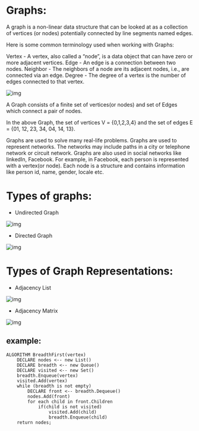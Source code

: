 # Graphs:

A graph is a non-linear data structure that can be looked at as a collection of vertices (or nodes) potentially connected by line segments named edges.

Here is some common terminology used when working with Graphs:

Vertex - A vertex, also called a “node”, is a data object that can have zero or more adjacent vertices.
Edge - An edge is a connection between two nodes.
Neighbor - The neighbors of a node are its adjacent nodes, i.e., are connected via an edge.
Degree - The degree of a vertex is the number of edges connected to that vertex.

![img](https://codefellows.github.io/common_curriculum/data_structures_and_algorithms/Code_401/class-35/resources/assets/UndirectedGraph.PNG)


A Graph consists of a finite set of vertices(or nodes) and set of Edges which connect a pair of nodes.

In the above Graph, the set of vertices V = {0,1,2,3,4} and the set of edges E = {01, 12, 23, 34, 04, 14, 13}.

Graphs are used to solve many real-life problems. Graphs are used to represent networks. The networks may include paths in a city or telephone network or circuit network. Graphs are also used in social networks like linkedIn, Facebook. For example, in Facebook, each person is represented with a vertex(or node). Each node is a structure and contains information like person id, name, gender, locale etc.

# Types of graphs:

* Undirected Graph

![img](https://www.researchgate.net/profile/Hakan-Terelius/publication/265428782/figure/fig3/AS:669498856194058@1536632374537/An-undirected-graph-with-7-nodes-and-7-edges.png)

* Directed Graph

![img](https://www.researchgate.net/profile/John-Lee-156/publication/220863116/figure/fig1/AS:669516962988037@1536636691241/An-example-of-a-directed-graph-with-9-nodes.png)

# Types of Graph Representations:

* Adjacency List

![img](https://codefellows.github.io/common_curriculum/data_structures_and_algorithms/Code_401/class-35/resources/assets/UndirectedGraph.PNG)

* Adjacency Matrix

![img](https://codefellows.github.io/common_curriculum/data_structures_and_algorithms/Code_401/class-35/resources/assets/AdjMatrix.PNG)

## example:

```
ALGORITHM BreadthFirst(vertex)
    DECLARE nodes <-- new List()
    DECLARE breadth <-- new Queue()
    DECLARE visited <-- new Set()
    breadth.Enqueue(vertex)
    visited.Add(vertex)
    while (breadth is not empty)
        DECLARE front <-- breadth.Dequeue()
        nodes.Add(front)
        for each child in front.Children
            if(child is not visited)
                visited.Add(child)
                breadth.Enqueue(child)   
    return nodes;
```